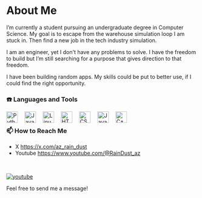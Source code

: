 # About Me

I’m currently a student pursuing an undergraduate degree in Computer Science. My goal is to escape from the warehouse simulation loop I am stuck in. Then find a new job in the tech industry simulation. 

I am an engineer, yet I don't have any problems to solve. I have the freedom to build but I’m still searching for a purpose that gives direction to that freedom.

I have been building random apps. My skills could be put to better use, if I could find the right opportunity.

### ☎️ Languages and Tools


<img align="left" alt="Python" width="30px" style="padding-right:15px;" src="https://cdn.jsdelivr.net/gh/devicons/devicon/icons/python/python-plain.svg" />
<img align="left" alt="Java" width="30px" style="padding-right:15px;" src="https://cdn.jsdelivr.net/gh/devicons/devicon/icons/java/java-original.svg"/>
<img align="left" alt="Linux" width="30px" style="padding-right:15px;" src="https://cdn.jsdelivr.net/gh/devicons/devicon/icons/linux/linux-original.svg" />
<img align="left" alt="HTML" width="30px" style="padding-right:15px;" src="https://cdn.jsdelivr.net/gh/devicons/devicon/icons/html5/html5-plain.svg" />
<img align="left" alt="CSS" width="30px" style="padding-right:15px;" src="https://cdn.jsdelivr.net/gh/devicons/devicon/icons/css3/css3-plain.svg" />
<img align="left" alt="JavaScript" width="30px" style="padding-right:15px;" src="https://cdn.jsdelivr.net/gh/devicons/devicon/icons/javascript/javascript-plain.svg" />
<img align="left" alt="C++" width="30px" style="padding-right:15px;" src="https://cdn.jsdelivr.net/gh/devicons/devicon/icons/cplusplus/cplusplus-line.svg" />
<br />


### 📫 How to Reach Me
- X  https://x.com/az_rain_dust
- Youtube https://www.youtube.com/@RainDust_az
<br />

<p align="left">
      <a href="https://www.youtube.com/@RainDust_az">
         <img alt="youtube" title="YouTube channel" src="https://custom-icon-badges.demolab.com/youtube/channel/subscribers"/></a> 
</p>

Feel free to send me a message!
